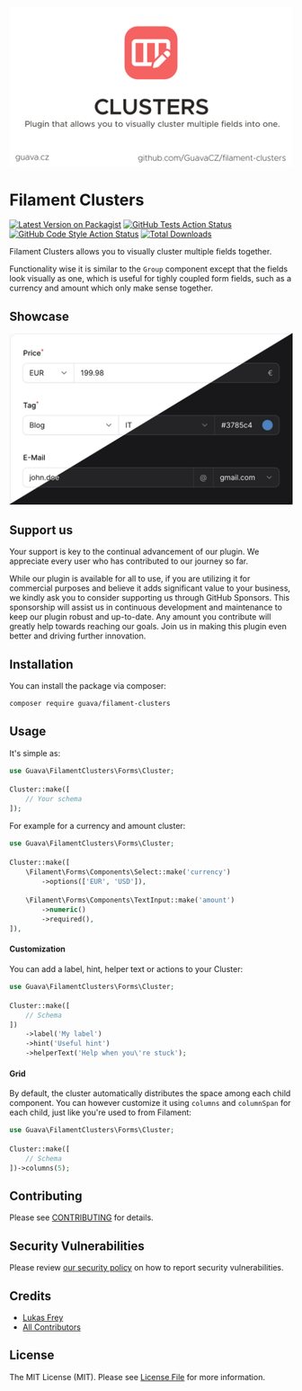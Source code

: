 ![Filament Cluster Banner](docs/images/banner.jpg)

# Filament Clusters

[![Latest Version on Packagist](https://img.shields.io/packagist/v/guava/filament-clusters.svg?style=flat-square)](https://packagist.org/packages/guava/filament-clusters)
[![GitHub Tests Action Status](https://img.shields.io/github/actions/workflow/status/guava/filament-clusters/run-tests.yml?branch=main&label=tests&style=flat-square)](https://github.com/guava/filament-clusters/actions?query=workflow%3Arun-tests+branch%3Amain)
[![GitHub Code Style Action Status](https://img.shields.io/github/actions/workflow/status/guava/filament-clusters/fix-php-code-style-issues.yml?branch=main&label=code%20style&style=flat-square)](https://github.com/guava/filament-clusters/actions?query=workflow%3A"Fix+PHP+code+style+issues"+branch%3Amain)
[![Total Downloads](https://img.shields.io/packagist/dt/guava/filament-clusters.svg?style=flat-square)](https://packagist.org/packages/guava/filament-clusters)

Filament Clusters allows you to visually cluster multiple fields together. 

Functionality wise it is similar to the `Group` component except that the fields look visually as one, which is useful for tighly coupled form fields, such as a currency and amount which only make sense together.

## Showcase

![Screenshot 01](docs/images/screenshot_01.jpg)

## Support us

Your support is key to the continual advancement of our plugin. We appreciate every user who has contributed to our journey so far.

While our plugin is available for all to use, if you are utilizing it for commercial purposes and believe it adds significant value to your business, we kindly ask you to consider supporting us through GitHub Sponsors. This sponsorship will assist us in continuous development and maintenance to keep our plugin robust and up-to-date. Any amount you contribute will greatly help towards reaching our goals. Join us in making this plugin even better and driving further innovation.

## Installation

You can install the package via composer:

```bash
composer require guava/filament-clusters
```

## Usage

It's simple as:
```php
use Guava\FilamentClusters\Forms\Cluster;

Cluster::make([
    // Your schema
]);
```

For example for a currency and amount cluster: 
```php
use Guava\FilamentClusters\Forms\Cluster;

Cluster::make([
    \Filament\Forms\Components\Select::make('currency')
        ->options(['EUR', 'USD']),
    
    \Filament\Forms\Components\TextInput::make('amount')
        ->numeric()
        ->required(),
]),
```

#### Customization
You can add a label, hint, helper text or actions to your Cluster:
```php
use Guava\FilamentClusters\Forms\Cluster;

Cluster::make([
    // Schema
])
    ->label('My label')
    ->hint('Useful hint')
    ->helperText('Help when you\'re stuck');
```

#### Grid
By default, the cluster automatically distributes the space among each child component. You can however customize it using `columns` and `columnSpan` for each child, just like you're used to from Filament:

```php
use Guava\FilamentClusters\Forms\Cluster;

Cluster::make([
    // Schema
])->columns(5);
```

## Contributing

Please see [CONTRIBUTING](./.github/CONTRIBUTING.md) for details.

## Security Vulnerabilities

Please review [our security policy](../../security/policy) on how to report security vulnerabilities.

## Credits

- [Lukas Frey](https://github.com/GuavaCZ)
- [All Contributors](../../contributors)

## License

The MIT License (MIT). Please see [License File](LICENSE.md) for more information.

